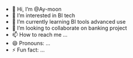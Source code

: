 - 👋 Hi, I’m @Ay-moon
- 👀 I’m interested in BI tech 
- 🌱 I’m currently learning BI tools advanced use
- 💞️ I’m looking to collaborate on banking project
- 📫 How to reach me ...
- 😄 Pronouns: ...
- ⚡ Fun fact: ...

<!---
Ay-moon/Ay-moon is a ✨ special ✨ repository because its `README.md` (this file) appears on your GitHub profile.
You can click the Preview link to take a look at your changes.
--->
